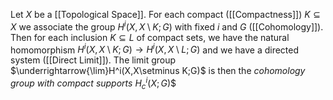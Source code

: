 
Let $X$ be a [[Topological Space]]. For each compact ([[Compactness]]) $K\subseteq X$ we associate the group $H^i(X,X\setminus K;G)$ with fixed $i$ and $G$ ([[Cohomology]]). Then for each inclusion $K\subseteq L$ of compact sets, we have the natural homomorphism $H^i(X,X\setminus K;G)\rightarrow H^i(X,X\setminus L;G)$ and we have a directed system ([[Direct Limit]]). The limit group $\underrightarrow{\lim}H^i(X,X\setminus K;G)$ is then the *cohomology group with compact supports* $H_c^i(X;G$)$ 